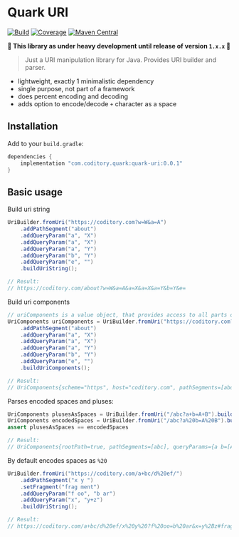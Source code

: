 # Quark URI
[![Build](https://github.com/coditory/quark-uri/actions/workflows/build.yml/badge.svg)](https://github.com/coditory/quark-uri/actions/workflows/build.yml)
[![Coverage](https://codecov.io/github/coditory/quark-uri/branch/master/graph/badge.svg?token=L6IOC9EBGO)](https://codecov.io/github/coditory/quark-uri)
[![Maven Central](https://maven-badges.herokuapp.com/maven-central/com.coditory.quark/quark-uri/badge.svg)](https://mvnrepository.com/artifact/com.coditory.quark/quark-uri)

**🚧 This library as under heavy development until release of version `1.x.x` 🚧**

> Just a URI manipulation library for Java. Provides URI builder and parser.

- lightweight, exactly 1 minimalistic dependency
- single purpose, not part of a framework
- does percent encoding and decoding
- adds option to encode/decode `+` character as a space

## Installation

Add to your `build.gradle`:

```gradle
dependencies {
    implementation "com.coditory.quark:quark-uri:0.0.1"
}
```

## Basic usage

Build uri string
```java
UriBuilder.fromUri("https://coditory.com?w=W&a=A")
    .addPathSegment("about")
    .addQueryParam("a", "X")
    .addQueryParam("a", "X")
    .addQueryParam("a", "Y")
    .addQueryParam("b", "Y")
    .addQueryParam("e", "")
    .buildUriString();

// Result:
// https://coditory.com/about?w=W&a=A&a=X&a=X&a=Y&b=Y&e=
```

Build uri components
```java
// uriComponents is a value object, that provides access to all parts of parsed uri
UriComponents uriComponents = UriBuilder.fromUri("https://coditory.com?w=W&a=A")
    .addPathSegment("about")
    .addQueryParam("a", "X")
    .addQueryParam("a", "X")
    .addQueryParam("a", "Y")
    .addQueryParam("b", "Y")
    .addQueryParam("e", "")
    .buildUriComponents();

// Result:
// UriComponents{scheme="https", host="coditory.com", pathSegments=[about], queryParams={w=[W], a=[A, X, X, Y], b=[Y], e=[]}}
```

Parses encoded spaces and pluses:
```java
UriComponents plusesAsSpaces = UriBuilder.fromUri("/abc?a+b=A+B").buildUriComponents();
UriComponents encodedSpaces = UriBuilder.fromUri("/abc?a%20b=A%20B").buildUriComponents();
assert plusesAsSpaces == encodedSpaces

// Result:
// UriComponents{rootPath=true, pathSegments=[abc], queryParams={a b=[A B]}}
```

By default encodes spaces as `%20`
```java
UriBuilder.fromUri("https://coditory.com/a+bc/d%20ef/")
    .addPathSegment("x y ")
    .setFragment("frag ment")
    .addQueryParam("f oo", "b ar")
    .addQueryParam("x", "y+z")
    .buildUriString();

// Result:
// https://coditory.com/a+bc/d%20ef/x%20y%20?f%20oo=b%20ar&x=y%2Bz#frag%20ment
```